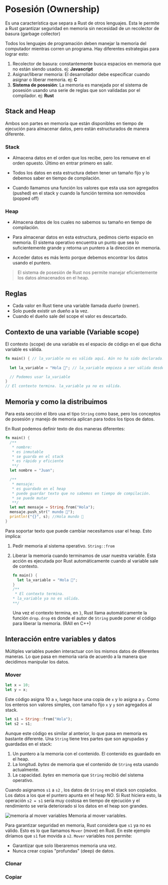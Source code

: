 # Posesión (Ownership)

Es una característica que separa a Rust de otros lenguajes. Esta le permite a Rust garantizar seguridad en memoria sin necesidad de un recolector de basura (garbage collector)

Todos los lenguajes de programación deben manejar la memoria del computador mientras corren un programa. Hay diferentes estrategias para lograr esto: 

1. Recolector de basura: constantemente busca espacios en memoria que no están siendo usados. ej: __Javascript__
1. Asignar/liberar memoria: El desarrollador debe especificar cuando asignar o liberar memoria. ej: __C__
1. **Sistema de posesión**: La memoria es manejada por el sistema de posesión usando una serie de reglas que son validadas por el compilador. ej: __Rust__

## Stack and Heap

Ambos son partes en memoria que están disponibles en tiempo de ejecución para almacenar datos, pero están estructurados de manera diferente. 

### Stack 
- Almacena datos en el orden que los recibe, pero los remueve en el orden opuesto. Último en entrar primero en salir. 

- Todos los datos en esta estructura deben tener un tamaño fijo y lo debemos saber en tiempo de compilación. 

- Cuando llamamos una función los valores que esta usa son agregados (pushed) en el stack y cuando la función termina son removidos (popped off)

### Heap 
- Almacena datos de los cuales no sabemos su tamaño en tiempo de compilación. 

- Para almacenar datos en esta estructura, pedimos cierto espacio en memoria. El sistema operativo encuentra un punto que sea lo suficientemente grande y retorna un puntero a la dirección en memoria. 

- Acceder datos es más lento porque debemos encontrar los datos usando el puntero. 

> El sistema de posesión de Rust nos permite manejar eficientemente los datos almacenados en el heap.


## Reglas 
- Cada valor en Rust tiene una variable llamada _dueño_ (owner).
- Solo puede existir un dueño a la vez.
- Cuando el dueño sale del scope el valor es descartado.

## Contexto de una variable (Variable scope)
El contexto (scope) de una variable es el espacio de código en el que dicha variable es válida.

```rust
fn main() { // la_variable no es válida aquí. Aún no ha sido declarada.
  
  let la_variable = "Hola 👋"; // la_variable empieza a ser válida desde este punto.

  // Podemos usar la_variable 
} 
// El contexto termina. la_variable ya no es válida.
```


## Memoria y como la distribuimos

Para esta sección el libro usa el tipo `String` como base, pero los conceptos de posesión y manejo de memoria aplican para todos los tipos de datos. 

En Rust podemos definir texto de dos maneras diferentes: 

```rust
fn main() {
  /**
   * nombre: 
   * es inmutable
   * se guarda en el stack
   * es rápido y eficiente
   **/
  let nombre = "Juan";

  /**
   * mensaje: 
   * es guardado en el heap
   * puede guardar texto que no sabemos en tiempo de compilación.
   * se puede mutar 
   **/
  let mut mensaje = String.from("Hola");
  mensaje.push_str(" mundo 👋");
  println!("{}", s); //Hola mundo 👋
}
```

Para soportar texto que puede cambiar necesitamos usar el heap. Esto implica:

1. Pedir memoria al sistema operativo. `String::from`
1. Liberar la memoria cuando terminamos de usar nuestra variable. Esta acción es ejecutada por Rust automáticamente cuando al variable sale de contexto. 

    ```rust
    fn main() {
      let la_variable = "Hola 👋";
    } 
    /**
     * El contexto termina. 
    * la_variable ya no es válida.
    **/
    ```

    Una vez el contexto termina, en `}`, Rust llama automáticamente la función `drop`. 
    `drop` es donde el autor de `String` puede poner el código para liberar la memoria. (RAII en C++)



## Interacción entre variables y datos

Múltiples variables pueden interactuar con los mismos datos de diferentes maneras. Lo que pasa en memoria varia de acuerdo a la manera que decidimos manipular los datos.

### Mover
```rust
let x = 10;
let y = x;
```

Este código asigna 10 a `x`, luego hace una copia de `x` y lo asigna a `y`. Como los enteros son valores simples, con tamaño fijo `x` y `y` son agregados al stack.

```rust
let s1 = String::from("Hola");
let s2 = s1;
```

Aunque este código es similar al anterior, lo que pasa en memoria es bastante diferente. 
Una `String` tiene tres partes que son agrupadas y guardadas en el stack: 

1. Un puntero a la memoria con el contenido. El contenido es guardado en el heap. 
1. La longitud. _bytes_ de memoria que el contenido de `String` esta usando actualmente.
1. La capacidad. _bytes_ en memoria que `String` recibió del sistema operativo.

Cuando asignamos `s1` a `s2` , los datos de `String` en el stack son copiados. Los datos a los que el puntero apunta en el heap _NO_. Si Rust hiciera esto, la operación `s2 = s1` sería muy costosa en tiempo de ejecución y el rendimiento se vería deteriorado si los datos en el heap son grandes. 

![memoria al mover variables](./memory_on_move.jpeg)
Memoria al mover variables.

Para garantizar seguridad en memoria, Rust considera que `s1` ya no es válido. Esto es lo que llamamos `Mover` (move) en Rust. En este ejemplo diríamos que `s1` fue movida a `s2`.
`Mover` variables nos permite: 
- Garantizar que solo liberaremos memoria una vez. 
- Nunca crear copias "profundas" (deep) de datos.

### Clonar 

### Copiar
